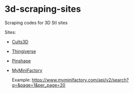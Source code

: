 # 3d-scraping-sites
Scraping codes for 3D Stl sites

Sites:

- [Cults3D](https://www.cults3d.com)
- [Thingiverse](https://www.thingiverse.com)
- [Pinshape](https://www.pinshape.com)
- [MyMiniFactory](https://www.myminifactory.com)

    Example: https://www.myminifactory.com/api/v2/search?q=&page=1&per_page=20